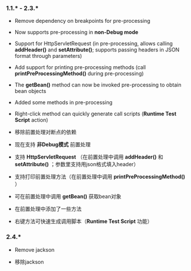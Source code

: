 [//]: # (version-start)

### 1.1.* - 2.3.*

- Remove dependency on breakpoints for pre-processing
- Now supports pre-processing in <b>non-Debug mode</b>
- Support for HttpServletRequest (in pre-processing, allows calling <b>addHeader()</b> and <b>setAttribute()</b>;
  supports passing headers in JSON format through parameters)
- Add support for printing pre-processing methods (call <b>printPreProcessingMethod()</b> during pre-processing)
- The <b>getBean()</b> method can now be invoked pre-processing to obtain bean objects
- Added some methods in pre-processing
- Right-click method can quickly generate call scripts (<b>Runtime Test Script</b> action)


- 移除前置处理对断点的依赖
- 现在支持 <b>非Debug模式</b> 前置处理
- 支持 <b>HttpServletRequest</b> （在前置处理中调用 <b>addHeader()</b> 和 <b>setAttribute()</b> ；参数里支持用json格式填入header）
- 支持打印前置处理方法（在前置处理中调用 <b>printPreProcessingMethod()</b> ）
- 可在前置处理中调用 <b>getBean()</b> 获取bean对象
- 在前置处理中添加了一些方法
- 右键方法可快速生成调用脚本（<b>Runtime Test Script</b> 功能）

### 2.4.*

- Remove jackson


- 移除jackson

[//]: # (version-end)